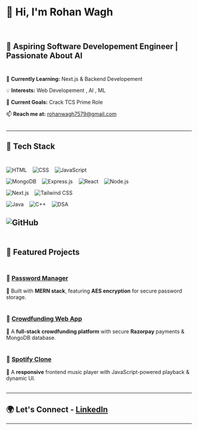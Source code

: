 
# 👋 Hi, I'm Rohan Wagh <br><br>



## 🚀 Aspiring Software Developement Engineer | Passionate About AI  <br><br>  



🌱 **Currently Learning:** Next.js & Backend Developement 


💡 **Interests:** Web Developement , AI , ML   


🎯 **Current Goals:** Crack TCS Prime Role  


📫 **Reach me at:** rohanwagh7579@gmail.com  <br><br>



---

## 🔧 Tech Stack  <br><br>
![HTML](https://img.shields.io/badge/HTML5-E34F26?style=for-the-badge&logo=html5&logoColor=white)&nbsp;&nbsp;&nbsp;
![CSS](https://img.shields.io/badge/CSS3-1572B6?style=for-the-badge&logo=css3&logoColor=white)&nbsp;&nbsp;&nbsp;
![JavaScript](https://img.shields.io/badge/JavaScript-F7DF1E?style=for-the-badge&logo=javascript&logoColor=black) 

![MongoDB](https://img.shields.io/badge/MongoDB-4EA94B?style=for-the-badge&logo=mongodb&logoColor=white)&nbsp;&nbsp;&nbsp; 
![Express.js](https://img.shields.io/badge/Express.js-404D59?style=for-the-badge)&nbsp;&nbsp;&nbsp; 
![React](https://img.shields.io/badge/React-20232A?style=for-the-badge&logo=react&logoColor=61DAFB)&nbsp;&nbsp;&nbsp;
![Node.js](https://img.shields.io/badge/Node.js-43853D?style=for-the-badge&logo=node.js&logoColor=white)&nbsp;&nbsp;&nbsp;  

![Next.js](https://img.shields.io/badge/Next.js-000000?style=for-the-badge&logo=nextdotjs&logoColor=white)&nbsp;&nbsp;&nbsp;
![Tailwind CSS](https://img.shields.io/badge/Tailwind%20CSS-38B2AC?style=for-the-badge&logo=tailwind-css&logoColor=white)&nbsp;&nbsp;&nbsp; 

![Java](https://img.shields.io/badge/Java-ED8B00?style=for-the-badge&logo=openjdk&logoColor=white)&nbsp;&nbsp;&nbsp;
![C++](https://img.shields.io/badge/C++-00599C?style=for-the-badge&logo=cplusplus&logoColor=white)&nbsp;&nbsp;&nbsp;
![DSA](https://img.shields.io/badge/DSA-black?style=for-the-badge)  

![GitHub](https://img.shields.io/badge/GitHub-100000?style=for-the-badge&logo=github&logoColor=white)  <br><br>
---

## 📌 Featured Projects  <br><br>

### 🔐 [Password Manager](<GitHub Repo Link>)  
🔹 Built with **MERN stack**, featuring **AES encryption** for secure password storage.  <br><br>

### 🚀 [Crowdfunding Web App](<GitHub Repo Link>)  
🔹 A **full-stack crowdfunding platform** with secure **Razorpay** payments & MongoDB database.  <br><br>

### 🎵 [Spotify Clone](<GitHub Repo Link>)  
🔹 A **responsive** frontend music player with JavaScript-powered playback & dynamic UI.  <br><br>

---

## 🌍 Let's Connect   -   [LinkedIn](linkedin.com/in/rohan-wagh-45291b336)

---
